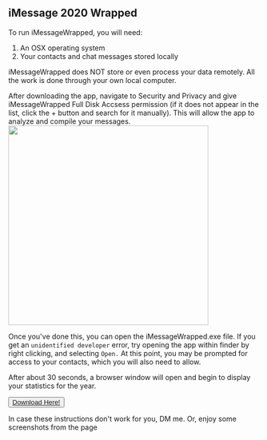 ## iMessage 2020 Wrapped

To run iMessageWrapped, you will need:

<ol>
<li>An OSX operating system</li>
<li>Your contacts and chat messages stored locally</li>
</ol>

iMessageWrapped does NOT store or even process your data remotely. All the work is done through your own local computer. 

After downloading the app, navigate to Security and Privacy and give iMessageWrapped Full Disk Accsess permission (if it does not appear in the list, click the + button and search for it manually). This will allow the app to analyze and compile your messages. 
<img src="https://support.intego.com/hc/article_attachments/360015744251/Security_and_Privacy.png" width="400">

Once you've done this, you can open the iMessageWrapped.exe file. If you get an `unidentified developer` error, try opening the app within finder by right clicking, and selecting `Open.` At this point, you may be prompted for access to your contacts, which you will also need to allow. 

After about 30 seconds, a browser window will open and begin to display your statistics for the year. 

<button> [Download Here!](https://github.com/michael-danello/iMessageWrapped/raw/master/dist/start_app.app/Contents/MacOS/start_app) </button>

In case these instructions don't work for you, DM me. Or, enjoy some screenshots from the page
